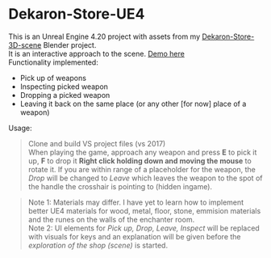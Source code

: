 # Dekaron-Store-UE4  
  
This is an Unreal Engine 4.20 project with assets from my [Dekaron-Store-3D-scene](https://github.com/leozhekov/Dekaron-Store-3D-scene) Blender project.  
It is an interactive approach to the scene. [Demo here](https://www.youtube.com/watch?v=t8DX7w0pkno)  
Functionality implemented:  
* Pick up of weapons
* Inspecting picked weapon
* Dropping a picked weapon
* Leaving it back on the same place (or any other [for now] place of a weapon)

Usage: 
> Clone and build VS project files (vs 2017)  
> When playing the game, approach any weapon and press **E** to pick it up, **F** to drop it **Right click holding down and moving the mouse** to rotate it. If you are within range of a placeholder for the weapon, the *Drop* will be changed to *Leave* which leaves the weapon to the spot of the handle the crosshair is pointing to (hidden ingame). 

> Note 1: Materials may differ. I have yet to learn how to implement better UE4 materials for wood, metal, floor, stone, emmision materials and the runes on the walls of the enchanter room.  
> Note 2: UI elements for *Pick up, Drop, Leave, Inspect* will be replaced with visuals for keys and an explanation will be given before the *exploration of the shop (scene)* is started. 
